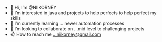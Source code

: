 - 👋 Hi, I’m @NIIKORNEY
- 👀 I’m interested in java and projects to help perfects to help perfect my skills
- 🌱 I’m currently learning ... newer automation processes
- 💞️ I’m looking to collaborate on ...mid level to challenging projects
- 📫 How to reach me ...niikorney@gmail.com

<!---
NIIKORNEY/NIIKORNEY is a ✨ special ✨ repository because its `README.md` (this file) appears on your GitHub profile.
You can click the Preview link to take a look at your changes.
--->

